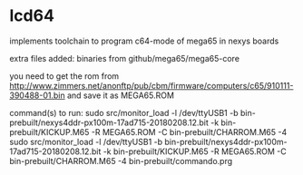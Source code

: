 # lcd64

implements toolchain to program c64-mode of mega65 in nexys boards

extra files added:
binaries from github/mega65/mega65-core

you need to get the rom from http://www.zimmers.net/anonftp/pub/cbm/firmware/computers/c65/910111-390488-01.bin
and save it as MEGA65.ROM

command(s) to run:
sudo src/monitor_load -l /dev/ttyUSB1 -b bin-prebuilt/nexys4ddr-px100m-17ad715-20180208.12.bit -k bin-prebuilt/KICKUP.M65 -R MEGA65.ROM -C bin-prebuilt/CHARROM.M65 -4
sudo src/monitor_load -l /dev/ttyUSB1 -b bin-prebuilt/nexys4ddr-px100m-17ad715-20180208.12.bit -k bin-prebuilt/KICKUP.M65 -R MEGA65.ROM -C bin-prebuilt/CHARROM.M65 -4 bin-prebuilt/commando.prg


